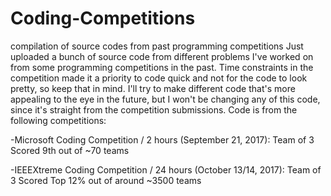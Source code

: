 # Coding-Competitions
compilation of source codes from past programming competitions
Just uploaded a bunch of source code from different problems I've worked on from some programming competitions in the past. Time constraints in the competition made it a priority to code quick and not for the code to look pretty, so keep that in mind. I'll try to make different code that's more appealing to the eye in the future, but I won't be changing any of this code, since it's straight from the competition submissions.
Code is from the following competitions:

-Microsoft Coding Competition / 2 hours (September 21, 2017): Team of 3
 Scored 9th out of ~70 teams
 
 -IEEEXtreme Coding Competition / 24 hours (October 13/14, 2017): Team of 3
 Scored Top 12% out of around ~3500 teams






